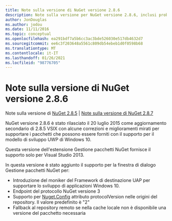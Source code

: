 ```yaml
---
title: Note sulla versione di NuGet versione 2.8.6
description: Note sulla versione per NuGet versione 2.8.6, inclusi problemi noti, correzioni di bug, funzionalità aggiunte e DCR.
author: JonDouglas
ms.author: jodou
ms.date: 11/11/2016
ms.topic: conceptual
ms.openlocfilehash: ea291bdf7a5b6cc3ac3bde526030e517db4632d7
ms.sourcegitcommit: ee6c3f203648a5561c809db54ebeb1d0f0598b68
ms.translationtype: MT
ms.contentlocale: it-IT
ms.lasthandoff: 01/26/2021
ms.locfileid: "98776705"
---
```

# <a name="nuget-286-release-notes"></a>Note sulla versione di NuGet versione 2.8.6

Note sulla versione di [NuGet 2.8.5](../release-notes/nuget-2.8.5.md)  |  [Note sulla versione di NuGet 2.8.7](../release-notes/nuget-2.8.7.md)

NuGet versione 2.8.6 è stato rilasciato il 20 luglio 2015 come aggiornamento secondario di 2.8.5 VSIX con alcune correzioni e miglioramenti mirati per supportare i pacchetti che possono essere forniti con il supporto per il modello di sviluppo UWP di Windows 10.

Questa versione dell'estensione Gestione pacchetti NuGet fornisce il supporto solo per Visual Studio 2013.

In questa versione è stato aggiunto il supporto per la finestra di dialogo Gestione pacchetti NuGet per:

* Introduzione del moniker del Framework di destinazione UAP per supportare lo sviluppo di applicazioni Windows 10.
* Endpoint del protocollo NuGet versione 3
* Supporto per [Nuget.Config](../consume-packages/configuring-nuget-behavior.md) attributo protocolVersion nelle origini del repository. Il valore predefinito è "2"
* Fallback al repository remoto se nella cache locale non è disponibile una versione del pacchetto necessaria